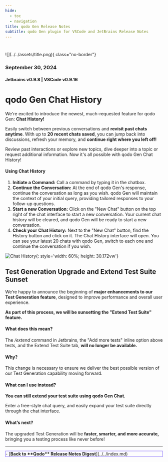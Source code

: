 ```yaml
---
hide:
  - toc
  - navigation
title: qodo Gen Release Notes
subtitle: qodo Gen plugin for VSCode and JetBrains Release Notes
---
```

#
<div markdown class="centered">
![](../../assets/title.png){ class="no-border"}

### September 30, 2024
#### Jetbrains v0.9.8 | VSCode v0.9.16 

<div class="content" markdown>
<div class="bg-black" markdown>

###
# qodo Gen **Chat History**

<div class="left-padding" markdown>

We're excited to introduce the newest, much-requested feature for qodo Gen: **Chat History!**

Easily switch between previous conversations and **revisit past chats anytime**. With up to **20 recent chats saved**, you can jump back into discussions, refresh your memory, and **continue right where you left off!**

Review past interactions or explore new topics, dive deeper into a topic or request additional information. Now it's all possible with qodo Gen Chat History!

#### Using Chat History
1. **Initiate a Command:** Call a command by typing it in the chatbox.
2. **Continue the Conversation:** At the end of qodo Gen's response, continue the conversation as long as you wish. qodo Gen will maintain the context of your initial query, providing tailored responses to your follow-up questions.
3. **Start a new Conversation:** Click on the "New Chat" button on the top right of the chat interface to start a new conversation. Your current chat history will be cleared, and qodo Gen will be ready to start a new conversation.
4. **Check your Chat History:** Next to the "New Chat" button, find the History button and click on it. The Chat History interface will open. You can see your latest 20 chats with qodo Gen, switch to each one and continue the conversation if you wish.

</div>

![Chat History](../../assets/gifs/22.9.2024ChatHistory.gif){: style='width: 60%; height: 30.172vw'}


## **Test Generation** Upgrade and **Extend Test Suite** Sunset

<div class="left-padding" markdown>

We’re happy to announce the beginning of **major enhancements to our Test Generation feature**, designed to improve performance and overall user experience.

**As part of this process, we will be sunsetting the "Extend Test Suite" feature.**

#### What does this mean?

The */extend* command in Jetbrains, the "Add more tests" inline option above tests, and the Extend Test Suite tab, **will no longer be available.**

#### Why?

This change is necessary to ensure we deliver the best possible version of our Test Generation capability moving forward.

#### What can I use instead?

**You can still extend your test suite using qodo Gen Chat.**

Enter a free-style chat query, and easily expand your test suite directly through the chat interface.

#### What’s next?

The upgraded Test Generation will be **faster, smarter, and more accurate,** bringing you a testing process like never before!

</div>

---

<div class="centered" markdown>

<div class="grid cards" style="border: 1px solid #765bfa;" markdown>
- [<b class="white">Back to **Qodo** Release Notes Digest</b>](../../index.md)
</div>

</div>

</div>
</div>
</div>
</div>
